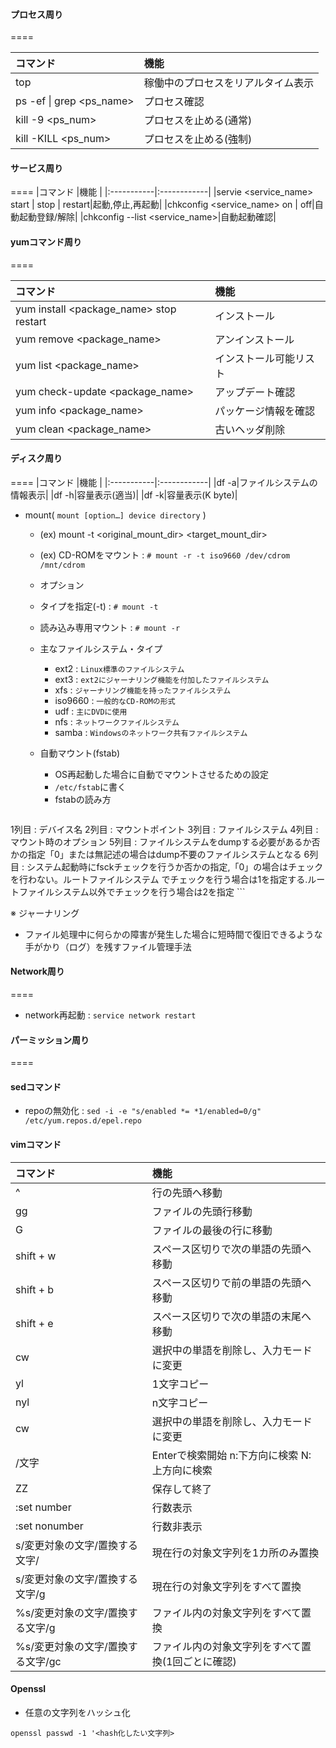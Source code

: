 
#### プロセス周り
====

|コマンド    |機能         |
|:-----------|:------------|
|top|稼働中のプロセスをリアルタイム表示|
|ps -ef &#124; grep &lt;ps_name&gt;|プロセス確認|
|kill -9 &lt;ps_num&gt;|プロセスを止める(通常)|
|kill -KILL &lt;ps_num&gt;|プロセスを止める(強制)|


#### サービス周り
====
|コマンド    |機能         |
|:-----------|:------------|
|servie &lt;service_name&gt; start &#124; stop &#124; restart|起動,停止,再起動|
|chkconfig &lt;service_name&gt; on &#124; off|自動起動登録/解除|
|chkconfig --list &lt;service_name&gt;|自動起動確認|

#### yumコマンド周り
====

|コマンド    |機能         |
|:-----------|:------------|
|yum install &lt;package_name&gt; stop restart|インストール|
|yum remove &lt;package_name&gt;|アンインストール|
|yum list &lt;package_name&gt;|インストール可能リスト|
|yum check-update &lt;package_name&gt;|アップデート確認|
|yum info &lt;package_name&gt;|パッケージ情報を確認|
|yum clean &lt;package_name&gt;|古いヘッダ削除|


#### ディスク周り
====
|コマンド    |機能         |
|:-----------|:------------|
|df -a|ファイルシステムの情報表示|
|df -h|容量表示(適当)|
|df -k|容量表示(K byte)|


- mount( `mount [option…] device directory` ) 
  - (ex) mount -t <original_mount_dir> <target_mount_dir>
  - (ex) CD-ROMをマウント : `# mount -r -t iso9660 /dev/cdrom /mnt/cdrom`
  -  オプション
    - タイプを指定(-t) : `# mount -t`  
    - 読み込み専用マウント : `# mount -r`
  
  - 主なファイルシステム・タイプ
    - ext2 : `Linux標準のファイルシステム`
    - ext3 : `ext2にジャーナリング機能を付加したファイルシステム`
    - xfs : `ジャーナリング機能を持ったファイルシステム`
    - iso9660 : `一般的なCD-ROMの形式`
    - udf : `主にDVDに使用`
    - nfs : `ネットワークファイルシステム`
    - samba : `Windowsのネットワーク共有ファイルシステム`

  - 自動マウント(fstab)
    - OS再起動した場合に自動でマウントさせるための設定 
    - `/etc/fstab`に書く
    - fstabの読み方
    ```
1列目 : デバイス名 
2列目 : マウントポイント 
3列目 : ファイルシステム 
4列目 : マウント時のオプション 
5列目 : ファイルシステムをdumpする必要があるか否かの指定「0」または無記述の場合はdump不要のファイルシステムとなる
6列目 : システム起動時にfsckチェックを行うか否かの指定,「0」の場合はチェックを行わない。ルートファイルシステム
でチェックを行う場合は1を指定する.ルートファイルシステム以外でチェックを行う場合は2を指定
    ```

※ ジャーナリング
 - ファイル処理中に何らかの障害が発生した場合に短時間で復旧できるような手がかり（ログ）を残すファイル管理手法

#### Network周り
====
- network再起動 : `service network restart`


#### パーミッション周り
====


#### sedコマンド

  - repoの無効化 : `sed -i -e "s/enabled *= *1/enabled=0/g" /etc/yum.repos.d/epel.repo`


#### vimコマンド

|コマンド    |機能         |
|:-----------|:------------|
|^|行の先頭へ移動|
|gg|ファイルの先頭行移動|
|G|ファイルの最後の行に移動|
|shift + w|スペース区切りで次の単語の先頭へ移動|
|shift + b|スペース区切りで前の単語の先頭へ移動|
|shift + e|スペース区切りで次の単語の末尾へ移動|
|cw|選択中の単語を削除し、入力モードに変更|
|yl|1文字コピー|
|nyl|n文字コピー|
|cw|選択中の単語を削除し、入力モードに変更|
|/文字|Enterで検索開始 n:下方向に検索 N:上方向に検索|
|ZZ|保存して終了|
|:set number|行数表示|
|:set nonumber|行数非表示|
|s/変更対象の文字/置換する文字/|現在行の対象文字列を1カ所のみ置換|
|s/変更対象の文字/置換する文字/g|現在行の対象文字列をすべて置換|
|%s/変更対象の文字/置換する文字/g|ファイル内の対象文字列をすべて置換|
|%s/変更対象の文字/置換する文字/gc|ファイル内の対象文字列をすべて置換(1回ごとに確認)|


#### Openssl
- 任意の文字列をハッシュ化
```
openssl passwd -1 '<hash化したい文字列>
```
